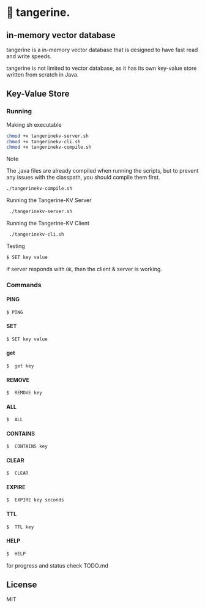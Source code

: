 # 🍊 tangerine.
## in-memory vector database

tangerine is a in-memory vector database that is designed to have fast read and write speeds.

tangerine is not limited to vector database, as it has its own key-value store written from scratch in Java.

## Key-Value Store
### Running

Making sh executable
```bash
chmod +x tangerinekv-server.sh
chmod +x tangerinekv-cli.sh
chmod +x tangerinekv-compile.sh
```

> [!NOTE]
> The .java files are already compiled when running the scripts, but to prevent any issues with the classpath, you should compile them first.

```bash
./tangerinekv-compile.sh

```

Running the Tangerine-KV Server

```bash
 ./tangerinekv-server.sh
```

Running the Tangerine-KV Client
```bash
 ./tangerinekv-cli.sh
```

Testing 
```bash
$ SET key value
```
if server responds with `OK`, then the client & server is working.

### Commands

#### PING
```bash
$ PING
```

#### SET

```bash
$ SET key value
```

#### get

```bash
$  get key
```

#### REMOVE

```bash
$  REMOVE key
```

#### ALL

```bash
$  ALL
```

#### CONTAINS
```bash
$  CONTAINS key
```

#### CLEAR

```bash
$  CLEAR
```

#### EXPIRE

```bash
$  EXPIRE key seconds
```

#### TTL

```bash
$  TTL key
```

#### HELP

```bash
$  HELP
```



for progress and status check TODO.md

## License

MIT
